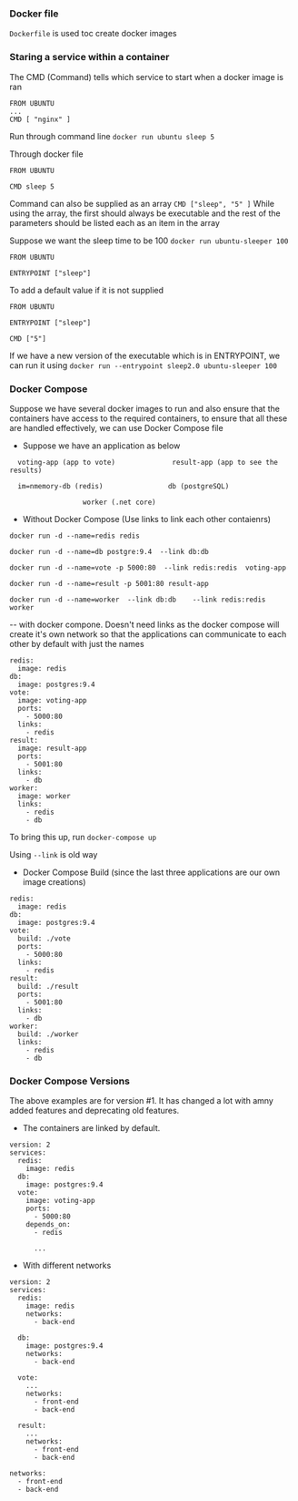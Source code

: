 ### Docker file
``` Dockerfile ``` is used toc create docker images

### Staring a service within a container
The CMD (Command) tells which service to start when a docker image is ran
```
FROM UBUNTU
...
CMD [ "nginx" ]
```

Run through command line
``` docker run ubuntu sleep 5 ```

Through docker file
```
FROM UBUNTU

CMD sleep 5
```
Command can also be supplied as an array ``` CMD ["sleep", "5" ] ```
While using the array, the first should always be executable and the rest of the parameters should be listed each as an item in the array

Suppose we want the sleep time to be 100 ``` docker run ubuntu-sleeper 100 ```
```
FROM UBUNTU

ENTRYPOINT ["sleep"]
```

To add a default value if it is not supplied
```
FROM UBUNTU

ENTRYPOINT ["sleep"]

CMD ["5"]
```

If we have a new version of the executable which is in ENTRYPOINT, we can run it using ``` docker run --entrypoint sleep2.0 ubuntu-sleeper 100 ```



### Docker Compose
Suppose we have several docker images to run and also ensure that the containers have access to the required containers, to ensure that all these are handled effectively, we can use Docker Compose file

- Suppose we have an application as below
```
  voting-app (app to vote)              result-app (app to see the results)
  
  im=nmemory-db (redis)                db (postgreSQL)
   
                  worker (.net core)

```

- Without Docker Compose (Use links to link each other contaienrs)
```
docker run -d --name=redis redis

docker run -d --name=db postgre:9.4  --link db:db  

docker run -d --name=vote -p 5000:80  --link redis:redis  voting-app

docker run -d --name=result -p 5001:80 result-app

docker run -d --name=worker  --link db:db    --link redis:redis   worker
```

-- with docker compone. Doesn't need links as the docker compose will create it's own network so that the applications can communicate to each other by default with just the names
```
redis:
  image: redis
db:
  image: postgres:9.4
vote:
  image: voting-app
  ports:
    - 5000:80
  links:
    - redis
result:
  image: result-app
  ports:
    - 5001:80
  links:
    - db
worker:
  image: worker
  links:
    - redis
    - db
```
To bring this up, run ``` docker-compose up ```

Using ```--link``` is old way

- Docker Compose Build (since the last three applications are our own image creations)
```
redis:
  image: redis
db:
  image: postgres:9.4
vote:
  build: ./vote
  ports:
    - 5000:80
  links:
    - redis
result:
  build: ./result
  ports:
    - 5001:80
  links:
    - db
worker:
  build: ./worker
  links:
    - redis
    - db
```


### Docker Compose Versions
The above examples are for version #1. It has changed a lot with amny added features and deprecating old features.

- The containers are linked by default.
```
version: 2
services:
  redis:
    image: redis
  db:
    image: postgres:9.4
  vote:
    image: voting-app
    ports:
      - 5000:80
    depends_on:
      - redis
      
      ...
```

- With different networks
```
version: 2
services:
  redis:
    image: redis
    networks:
      - back-end
      
  db:
    image: postgres:9.4
    networks:
      - back-end
      
  vote:
    ...
    networks:
      - front-end
      - back-end
    
  result:
    ...
    networks:
      - front-end
      - back-end

networks:
  - front-end
  - back-end
```
